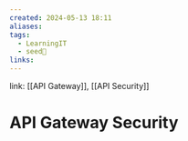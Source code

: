 ```yaml
---
created: 2024-05-13 18:11
aliases: 
tags:
  - LearningIT
  - seed🌱
links:
---
```


link: [[API Gateway]], [[API Security]]

# API Gateway Security

